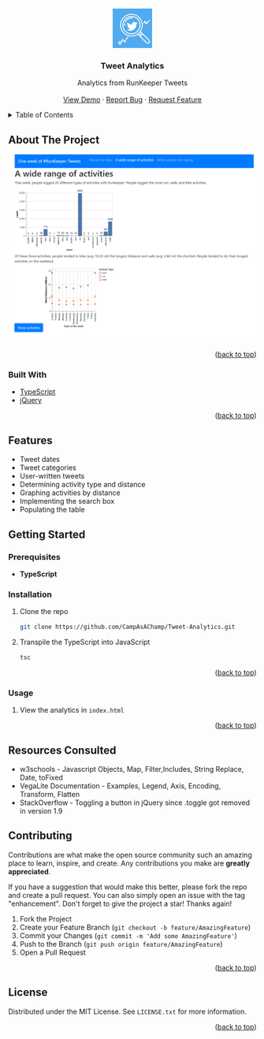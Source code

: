 <div id="top"></div>

<!-- PROJECT LOGO -->
<br />
<div align="center">
  <a href="https://github.com/CampAsAChamp/Tweet-Analytics">
    <img src="imgs/logo.jpeg" alt="Logo" width="80" height="80">
  </a>

<h3 align="center">Tweet Analytics</h3>

  <p align="center">
    Analytics from RunKeeper Tweets
    <br />
    <br />
    <a href="https://github.com/CampAsAChamp/Tweet-Analytics">View Demo</a>
    ·
    <a href="https://github.com/CampAsAChamp/Tweet-Analytics/issues">Report Bug</a>
    ·
    <a href="https://github.com/CampAsAChamp/Tweet-Analytics/issues">Request Feature</a>
  </p>
</div>



<!-- TABLE OF CONTENTS -->
<details>
  <summary>Table of Contents</summary>
  <ol>
    <li>
      <a href="#about-the-project">About The Project</a>
      <ul>
        <li><a href="#built-with">Built With</a></li>
      </ul>
    </li>
    <li>
      <a href="#features">Features</a>
      <a href="#getting-started">Getting Started</a>
      <ul>
        <li><a href="#prerequisites">Prerequisites</a></li>
        <li><a href="#installation">Installation</a></li>
      </ul>
    </li>
    <li><a href="#usage">Usage</a></li>
    <li><a href="#resources-consulted">Resources Consulted</a></li>
    <li><a href="#contributing">Contributing</a></li>
    <li><a href="#license">License</a></li>
  </ol>
</details>



<!-- ABOUT THE PROJECT -->
## About The Project

<div align="center">

![product-screenshot]

</div>

<p align="right">(<a href="#top">back to top</a>)</p>



### Built With

* [TypeScript](https://www.typescriptlang.org/)
* [jQuery](https://www.jquery.com/)

<p align="right">(<a href="#top">back to top</a>)</p>

## Features
- Tweet dates
- Tweet categories
- User-written tweets
- Determining activity type and distance
- Graphing activities by distance
- Implementing the search box
- Populating the table


<!-- GETTING STARTED -->
## Getting Started

### Prerequisites

* **TypeScript**

### Installation

1. Clone the repo
    ```sh
    git clone https://github.com/CampAsAChamp/Tweet-Analytics.git
    ```
2. Transpile the TypeScript into JavaScript
    ```sh
    tsc
    ```

<p align="right">(<a href="#top">back to top</a>)</p>


<!-- USAGE EXAMPLES -->
### Usage

1. View the analytics in `index.html`


<p align="right">(<a href="#top">back to top</a>)</p>

## Resources Consulted
- w3schools - Javascript Objects, Map, Filter,Includes, String Replace, Date, toFixed
- VegaLite Documentation - Examples, Legend, Axis, Encoding, Transform, Flatten
- StackOverflow - Toggling a button in jQuery since .toggle got removed in version 1.9


<!-- CONTRIBUTING -->
## Contributing

Contributions are what make the open source community such an amazing place to learn, inspire, and create. Any contributions you make are **greatly appreciated**.

If you have a suggestion that would make this better, please fork the repo and create a pull request. You can also simply open an issue with the tag "enhancement".
Don't forget to give the project a star! Thanks again!

1. Fork the Project
2. Create your Feature Branch (`git checkout -b feature/AmazingFeature`)
3. Commit your Changes (`git commit -m 'Add some AmazingFeature'`)
4. Push to the Branch (`git push origin feature/AmazingFeature`)
5. Open a Pull Request

<p align="right">(<a href="#top">back to top</a>)</p>



<!-- LICENSE -->
## License

Distributed under the MIT License. See `LICENSE.txt` for more information.

<p align="right">(<a href="#top">back to top</a>)</p>



<!-- MARKDOWN LINKS & IMAGES -->
<!-- https://www.markdownguide.org/basic-syntax/#reference-style-links -->
[contributors-shield]: https://img.shields.io/github/contributors/CampAsAChamp/msPaintAutomation.svg?style=for-the-badge
[contributors-url]: https://github.com/CampAsAChamp/msPaintAutomation/graphs/contributors
[forks-shield]: https://img.shields.io/github/forks/CampAsAChamp/msPaintAutomation.svg?style=for-the-badge
[forks-url]: https://github.com/CampAsAChamp/msPaintAutomation/network/members
[stars-shield]: https://img.shields.io/github/stars/CampAsAChamp/msPaintAutomation.svg?style=for-the-badge
[stars-url]: https://github.com/CampAsAChamp/msPaintAutomation/stargazers
[issues-shield]: https://img.shields.io/github/issues/CampAsAChamp/msPaintAutomation.svg?style=for-the-badge
[issues-url]: https://github.com/CampAsAChamp/msPaintAutomation/issues
[license-shield]: https://img.shields.io/github/license/CampAsAChamp/msPaintAutomation.svg?style=for-the-badge
[license-url]: https://github.com/CampAsAChamp/msPaintAutomation/blob/master/LICENSE.txt
[linkedin-shield]: https://img.shields.io/badge/-LinkedIn-black.svg?style=for-the-badge&logo=linkedin&colorB=555
[product-screenshot]: imgs/screenshot.png
